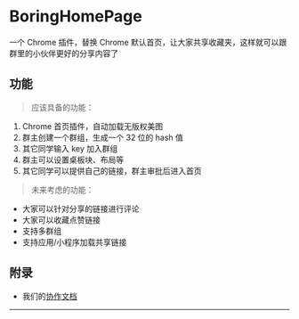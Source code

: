 # BoringHomePage

一个 Chrome 插件，替换 Chrome 默认首页，让大家共享收藏夹，这样就可以跟群里的小伙伴更好的分享内容了


## 功能

> 应该具备的功能：

  1. Chrome 首页插件，自动加载无版权美图
  2. 群主创建一个群组，生成一个 32 位的 hash 值
  3. 其它同学输入 key 加入群组
  4. 群主可以设置桌板块、布局等
  5. 其它同学可以提供自己的链接，群主审批后进入首页

> 未来考虑的功能：

  * 大家可以针对分享的链接进行评论
  * 大家可以收藏点赞链接
  * 支持多群组
  * 支持应用/小程序加载共享链接


## 附录
- 我们的[协作文档][1]

---

  [1]: https://github.com/Se7suna/BoringHomePage/协作文档